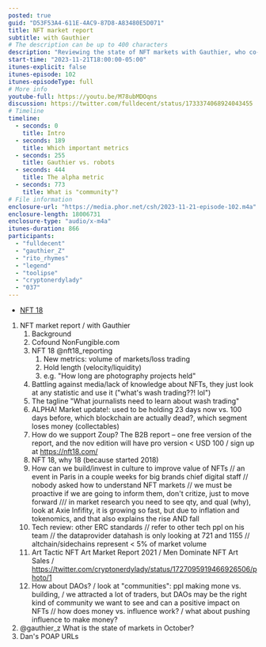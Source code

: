 ```yaml
---
posted: true
guid: "D53F53A4-611E-4AC9-87D8-A83480E5D071"
title: NFT market report
subtitle: with Gauthier
# The description can be up to 400 characters
description: "Reviewing the state of NFT markets with Gauthier, who co-founded NonFungible.com and manages NFT 18. Discussing new metrics such as market volume, hold length, wash trading, and performance of specific segments like collectables. Understanding how the market evolves and provides insights for both investors and cultural contributors."
start-time: "2023-11-21T18:00:00-05:00"
itunes-explicit: false
itunes-episode: 102
itunes-episodeType: full
# More info
youtube-full: https://youtu.be/M78ubMDOqns
discussion: https://twitter.com/fulldecent/status/1733374068924043455
# Timeline
timeline:
  - seconds: 0
    title: Intro
  - seconds: 189
    title: Which important metrics
  - seconds: 255
    title: Gauthier vs. robots
  - seconds: 444
    title: The alpha metric
  - seconds: 773
    title: What is "community"?
# File information
enclosure-url: "https://media.phor.net/csh/2023-11-21-episode-102.m4a"
enclosure-length: 18006731
enclosure-type: "audio/x-m4a"
itunes-duration: 866
participants:
  - "fulldecent"
  - "gauthier_Z"
  - "rito_rhymes"
  - "legend"
  - "toolipse"
  - "cryptonerdylady"
  - "037"
---
```


- [NFT 18](https://nft18.com/)

<!--end of quick notes-->

1. NFT market report / with Gauthier
   1. Background
   2. Cofound NonFungible.com
   3. NFT 18 @nft18_reporting
      1. New metrics: volume of markets/loss trading
      2. Hold length (velocity/liquidity)
      3. e.g. "How long are photography projects held"
   4. Battling against media/lack of knowledge about NFTs, they just look at any statistic and use it ("what's wash trading??! lol")
   5. The tagline "What journalists need to learn about wash trading"
   6. ALPHA! Market update!: used to be holding 23 days now vs. 100 days before, which blockchain are actually dead?, which segment loses money (collectables)
   7. How do we support Zoup? The B2B report – one free version of the report, and the nov edition will have pro version < USD 100 / sign up at https://nft18.com/ 
   8. NFT 18, why 18 (because started 2018)
   9. How can we build/invest in culture to improve value of NFTs // an event in Paris in a couple weeks for big brands chief digital staff // nobody asked how to understand NFT markets // we must be proactive if we are going to inform them, don't critize, just to move forward /// in market research you need to see qty, and qual (why), look at Axie Infifity, it is growing so fast, but due to inflation and tokenomics, and that also explains the rise AND fall
   10. Tech review: other ERC standards // refer to other tech ppl on his team // the dataprovider datahash is only looking at 721 and 1155 // altchain/sidechains represent < 5% of market volume
   11. Art Tactic NFT Art Market Report 2021 / Men Dominate NFT Art Sales / https://twitter.com/cryptonerdylady/status/1727095919466926506/photo/1 
   12. How about DAOs? / look at "communities": ppl making mone vs. building, / we attracted a lot of traders, but DAOs may be the right kind of community we want to see and can a positive impact on NFTs // how does money vs. influence work? / what about pushing influence to make money?
2. @gauthier_z What is the state of markets in October?
3. Dan's POAP URLs